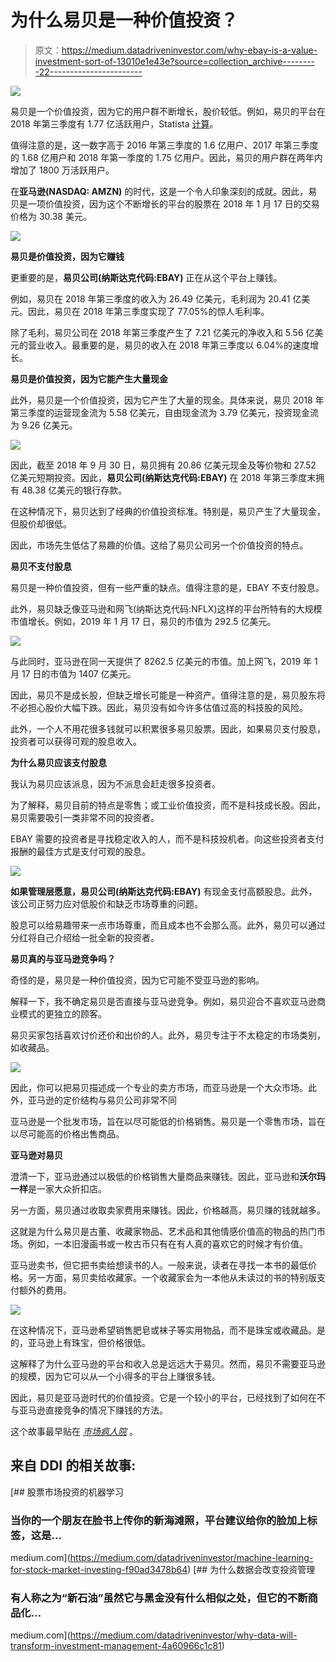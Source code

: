 # 为什么易贝是一种价值投资？

> 原文：<https://medium.datadriveninvestor.com/why-ebay-is-a-value-investment-sort-of-13010e1e43e?source=collection_archive---------22----------------------->

[![](img/e65db49f3fad9ff3881ec3863861cd37.png)](http://www.track.datadriveninvestor.com/1B9E)

易贝是一个价值投资，因为它的用户群不断增长，股价较低。例如，易贝的平台在 2018 年第三季度有 1.77 亿活跃用户，Statista [计算](https://www.statista.com/statistics/242235/number-of-ebays-total-active-users/)。

值得注意的是，这一数字高于 2016 年第三季度的 1.6 亿用户、2017 年第三季度的 1.68 亿用户和 2018 年第一季度的 1.75 亿用户。因此，易贝的用户群在两年内增加了 1800 万活跃用户。

在**亚马逊(NASDAQ: AMZN)** 的时代，这是一个令人印象深刻的成就。因此，易贝是一项价值投资，因为这个不断增长的平台的股票在 2018 年 1 月 17 日的交易价格为 30.38 美元。

![](img/e93d4879f705ebc9e2af1f4ff90e4eca.png)

**易贝是价值投资，因为它赚钱**

更重要的是，**易贝公司(纳斯达克代码:EBAY)** 正在从这个平台上赚钱。

例如，易贝在 2018 年第三季度的收入为 26.49 亿美元，毛利润为 20.41 亿美元。因此，易贝在 2018 年第三季度实现了 77.05%的惊人毛利率。

除了毛利，易贝公司在 2018 年第三季度产生了 7.21 亿美元的净收入和 5.56 亿美元的营业收入。最重要的是，易贝的收入在 2018 年第三季度以 6.04%的速度增长。

**易贝是价值投资，因为它能产生大量现金**

此外，易贝是一个价值投资，因为它产生了大量的现金。具体来说，易贝 2018 年第三季度的运营现金流为 5.58 亿美元，自由现金流为 3.79 亿美元，投资现金流为 9.26 亿美元。

![](img/e88f242971cdd8d6b1296ab4e2a0f5c4.png)

因此，截至 2018 年 9 月 30 日，易贝拥有 20.86 亿美元现金及等价物和 27.52 亿美元短期投资。因此，**易贝公司(纳斯达克代码:EBAY)** 在 2018 年第三季度末拥有 48.38 亿美元的银行存款。

在这种情况下，易贝达到了经典的价值投资标准。特别是，易贝产生了大量现金，但股价却很低。

因此，市场先生低估了易趣的价值。这给了易贝公司另一个价值投资的特点。

**易贝不支付股息**

易贝是一种价值投资，但有一些严重的缺点。值得注意的是，EBAY 不支付股息。

此外，易贝缺乏像亚马逊和网飞(纳斯达克代码:NFLX)这样的平台所特有的大规模市值增长。例如，2019 年 1 月 17 日，易贝的市值为 292.5 亿美元。

![](img/256babe078b190869674bc86c8f8b51d.png)

与此同时，亚马逊在同一天提供了 8262.5 亿美元的市值。加上网飞，2019 年 1 月 17 日的市值为 1407 亿美元。

因此，易贝不是成长股，但缺乏增长可能是一种资产。值得注意的是，易贝股东将不必担心股价大幅下跌。因此，易贝没有如今许多估值过高的科技股的风险。

此外，一个人不用花很多钱就可以积累很多易贝股票。因此，如果易贝支付股息，投资者可以获得可观的股息收入。

**为什么易贝应该支付股息**

我认为易贝应该派息，因为不派息会赶走很多投资者。

为了解释，易贝目前的特点是零售；或工业价值投资，而不是科技成长股。因此，易贝需要吸引一类非常不同的投资者。

EBAY 需要的投资者是寻找稳定收入的人，而不是科技投机者。向这些投资者支付报酬的最佳方式是支付可观的股息。

![](img/f9c06931cadb186dc78a97c0deae4bdb.png)

**如果管理层愿意，易贝公司(纳斯达克代码:EBAY)** 有现金支付高额股息。此外，该公司正努力应对低股价和缺乏市场尊重的问题。

股息可以给易趣带来一点市场尊重，而且成本也不会那么高。此外，易贝可以通过分红将自己介绍给一批全新的投资者。

**易贝真的与亚马逊竞争吗？**

奇怪的是，易贝是一种价值投资，因为它可能不受亚马逊的影响。

解释一下，我不确定易贝是否直接与亚马逊竞争。例如，易贝迎合不喜欢亚马逊商业模式的更独立的顾客。

易贝买家包括喜欢讨价还价和出价的人。此外，易贝专注于不太稳定的市场类别，如收藏品。

![](img/da92d717612e1c4a7b09dd9a46a9602f.png)

因此，你可以把易贝描述成一个专业的卖方市场，而亚马逊是一个大众市场。此外，亚马逊的定价结构与易贝公司非常不同

亚马逊是一个批发市场，旨在以尽可能低的价格销售。易贝是一个零售市场，旨在以尽可能高的价格出售商品。

**亚马逊对易贝**

澄清一下，亚马逊通过以极低的价格销售大量商品来赚钱。因此，亚马逊和**沃尔玛一样**是一家大众折扣店。

另一方面，易贝通过收取卖家费用来赚钱。因此，价格越高，易贝赚的钱就越多。

这就是为什么易贝是古董、收藏家物品、艺术品和其他情感价值高的物品的热门市场。例如，一本旧漫画书或一枚古币只有在有人真的喜欢它的时候才有价值。

亚马逊卖书，但它把书卖给想读书的人。一般来说，读者在寻找一本书的最低价格。另一方面，易贝卖给收藏家。一个收藏家会为一本他从未读过的书的特别版支付额外的费用。

![](img/1375ab84258faca9a974460e599a4b08.png)

在这种情况下，亚马逊希望销售肥皂或袜子等实用物品，而不是珠宝或收藏品。是的，亚马逊上有珠宝，但价格很低。

这解释了为什么亚马逊的平台和收入总是远远大于易贝。然而，易贝不需要亚马逊的规模，因为它可以从一个小得多的平台上赚很多钱。

因此，易贝是亚马逊时代的价值投资。它是一个较小的平台，已经找到了如何在不与亚马逊直接竞争的情况下赚钱的方法。

这个故事最早贴在 [*市场疯人院*](https://marketmadhouse.com/) 。

## 来自 DDI 的相关故事:

[](https://medium.com/datadriveninvestor/machine-learning-for-stock-market-investing-f90ad3478b64) [## 股票市场投资的机器学习

### 当你的一个朋友在脸书上传你的新海滩照，平台建议给你的脸加上标签，这是…

medium.com](https://medium.com/datadriveninvestor/machine-learning-for-stock-market-investing-f90ad3478b64) [](https://medium.com/datadriveninvestor/why-data-will-transform-investment-management-4a60966c1c81) [## 为什么数据会改变投资管理

### 有人称之为“新石油”虽然它与黑金没有什么相似之处，但它的不断商品化…

medium.com](https://medium.com/datadriveninvestor/why-data-will-transform-investment-management-4a60966c1c81)